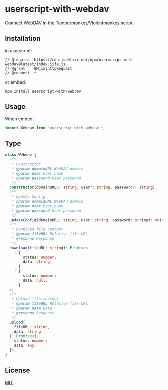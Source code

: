 # userscript-with-webdav

Connect WebDAV in the Tampermonkey/Violentmonkey script.

## Installation

in userscript:

```jsvascript
// @require  https://cdn.jsdelivr.net/npm/userscript-with-webdav@latest/index.iife.js
// @grant    GM_xmlhttpRequest
// @connect  *
```

or embed:

```shell
npm install userscript-with-webdav
```

## Usage

When embed:

```javascript
import Webdav from 'userscript-with-webdav';
```

## Type

```typescript
class Webdav {
  /**
   * Constructor
   * @param domainURL WebDAV domain
   * @param user User name
   * @param password User password
   */
  constructor(domainURL?: string, user?: string, password?: string);
  /**
   * Update Config
   * @param domainURL WebDAV domain
   * @param user User name
   * @param password User password
   */
  updateConfig(domainURL: string, user: string, password: string): void;
  /**
   * Download file content
   * @param fileURL Relative file URL
   * @returns Response
   */
  download(fileURL: string): Promise<
    | {
        status: number;
        data: string;
      }
    | {
        status: number;
        data: null;
      }
  >;
  /**
   * Upload file content
   * @param fileURL Relative file URL
   * @param data Data
   * @returns Response
   */
  upload(
    fileURL: string,
    data: string
  ): Promise<{
    status: number;
    data: any;
  }>;
}
```

## License

[MIT](./LICENSE)
